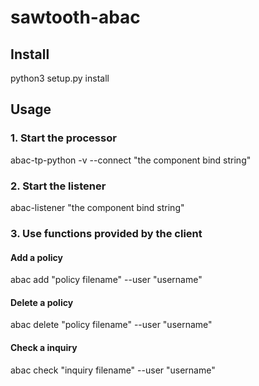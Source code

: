 # sawtooth-abac

## Install
python3 setup.py install

## Usage
### 1. Start the processor
abac-tp-python -v --connect "the component bind string"
### 2. Start the listener
abac-listener "the component bind string"
### 3. Use functions provided by the client
#### Add a policy
abac add "policy filename" --user "username"
#### Delete a policy
abac delete "policy filename" --user "username"
#### Check a inquiry
abac check "inquiry filename" --user "username"
